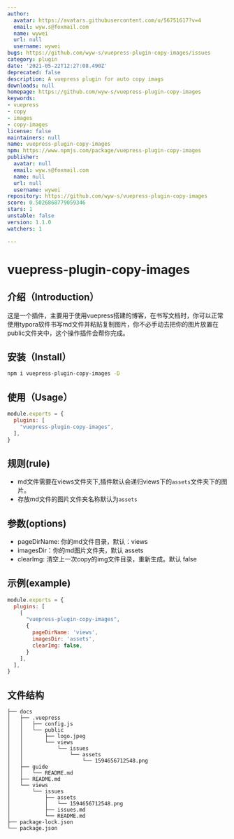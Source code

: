 ```yaml
---
author:
  avatar: https://avatars.githubusercontent.com/u/56751617?v=4
  email: wyw.s@foxmail.com
  name: wywei
  url: null
  username: wywei
bugs: https://github.com/wyw-s/vuepress-plugin-copy-images/issues
category: plugin
date: '2021-05-22T12:27:08.490Z'
deprecated: false
description: A vuepress plugin for auto copy imags
downloads: null
homepage: https://github.com/wyw-s/vuepress-plugin-copy-images
keywords:
- vuepress
- copy
- images
- copy-images
license: false
maintainers: null
name: vuepress-plugin-copy-images
npm: https://www.npmjs.com/package/vuepress-plugin-copy-images
publisher:
  avatar: null
  email: wyw.s@foxmail.com
  name: null
  url: null
  username: wywei
repository: https://github.com/wyw-s/vuepress-plugin-copy-images
score: 0.5026868779059346
stars: 1
unstable: false
version: 1.1.0
watchers: 1

---
```


# vuepress-plugin-copy-images

## 介绍（Introduction）

这是一个插件，主要用于使用vuepress搭建的博客，在书写文档时，你可以正常使用typora软件书写md文件并粘贴复制图片，你不必手动去把你的图片放置在public文件夹中，这个操作插件会帮你完成。

## 安装（Install）

```bash
npm i vuepress-plugin-copy-images -D
```

## 使用（Usage）

```js
module.exports = {
  plugins: [
    "vuepress-plugin-copy-images",
  ],
}
```

## 规则(rule)
- md文件需要在views文件夹下,插件默认会递归views下的`assets`文件夹下的图片。
- 存放md文件的图片文件夹名称默认为`assets`

## 参数(options)
- pageDirName: 你的md文件目录，默认：views
- imagesDir：你的md图片文件夹，默认 assets
- clearImg: 清空上一次copy的img文件目录，重新生成。默认 false
## 示例(example)
```js
module.exports = {
  plugins: [
    [
      "vuepress-plugin-copy-images",
      {
        pageDirName: 'views',
        imagesDir: 'assets',
        clearImg: false,
      }
    ],
  ],
}
```

## 文件结构
```shell
├── docs
│   ├── .vuepress
│   │   ├── config.js
│   │   └── public
│   │       ├── logo.jpeg
│   │       └── views
│   │           └── issues
│   │               └── assets
│   │                   └── 1594656712548.png
│   ├── guide
│   │   └── README.md
│   ├── README.md
│   └── views
│       └── issues
│           ├── assets
│           │   └── 1594656712548.png
│           ├── issues.md
│           └── README.md
├── package-lock.json
└── package.json
```
